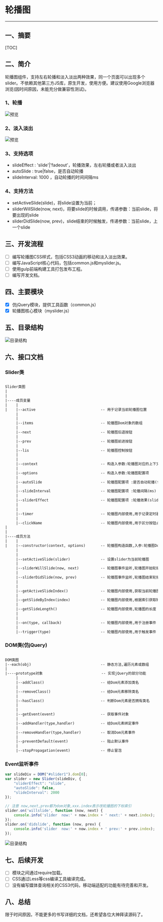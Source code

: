 # 轮播图

---
## 一、摘要
[TOC]

## 二、简介
轮播图组件，支持左右轮播和淡入淡出两种效果，同一个页面可以出现多个slider。不依赖其他第三方JS库，原生开发，使用方便。建议使用Google浏览器浏览(因时间原因，未能充分做兼容性测试)。

### 1、轮播
![预览](https://github.com/ehangogo/Slider/tree/master/doc/html/img/slider.gif)

### 2、淡入淡出
![预览](http://120.25.221.172/img/fide.gif)


### 3、支持选项

 - slideEffect : 'slide'|'fadeout'，轮播效果，左右轮播或者淡入淡出
 - autoSlide : true|false，是否自动轮播
 - slideInterval: 1000 ，自动轮播的时间间隔ms

### 4、支持方法
- setActiveSlide(slide)，将slide设置为当前；
- sliderWillSlide(now,  next)，将要slide的时候调用，传递参数：当前slide，将要出现的slide
- sliderDidSlide(now, prev)，slide结束的时候触发，传递参数：当前slide，上一个slide

## 三、开发流程

- [ ] 编写轮播图CSS样式，包括CSS3动画的移动和淡入淡出效果。
- [ ] 编写JavaScript核心代码，包括common.js和myslider.js。
- [ ] 使用gulp前端构建工具打包发布工程。
- [ ] 编写开发文档。

## 四、主要模块
 - [x] 仿jQuery模块，提供工具函数（common.js）
 - [x] 轮播图核心模块（myslider.js）

## 五、目录结构
![目录结构](http://120.25.221.172/img/slider_construction.png)

## 六、接口文档

### Slider类
``` txt

Slider类图
|
|
|----成员变量                                                                      		
|    |
|    |--active                    			-- 用于记录当前轮播图位置               					
     |
     |
     |--items                               -- 轮播图Dom对象的数组                         					
     |
     |--next                                -- 轮播图后退按钮                     					
     |
     |--prev                                -- 轮播图前进按钮                					
     |
     |--lis                                 -- 轮播图控制按钮                    					
     |
     |
     |--context                             -- 构造入参数:轮播图对应的上下文环境                    					
     |
     |--options                             -- 构造入参数:轮播图配置项  
     |
     |--autoSlide                           -- 轮播图配置项 :是否自动轮播(false|true)   
     |
     |--slideInterval                       -- 轮播图配置项 :轮播间隔(ms)  
     |
     |--sliderEffect                        -- 轮播图配置项 :轮播效果(slide|fadeout) 
     |
     |
     |--timer                               -- 轮播图内部使用,用于记录定时器ID
     |
     |--clickName                           -- 轮播图内部使用,用于区分按钮点击类型
|                       					
|
|----成员方法
|    |	
|	 |--constructor(context, options)       -- 轮播图构造函数,入参:轮播图Dom对象和配置项options
	 |
	 |
	 |--setActiveSlide(slider)              -- 设置slider为当前轮播图
	 |
     |--sliderWillSlide(now, next)          -- 轮播图事件监听,轮播图开始轮播时触发
	 |
     |--sliderDidSlide(now, prev)           -- 轮播图事件监听,轮播图结束轮播时触发
     |
     |
     |--getActiveSlideIndex()               -- 轮播图内部使用,获取当前轮播图索引
	 |
     |--getSlideByIndex(index)              -- 轮播图内部使用,根据索引获取轮播图的Dom对象
	 |
     |--getSlideLength()                    -- 轮播图内部使用,轮播图的长度
     |
     |
     |--on(type, callback)                  -- 轮播图内部使用,用于注册事件
	 |
     |--trigger(type)                       -- 轮播图内部使用,用于触发事件
```

### DOM类(仿jQuery)
``` txt

DOM类图 
|--each(obj)                                -- 静态方法,遍历元素或数组         					    
|
|----prototype对象                           -- 实现jQuery的部分功能
     |
     |--addClass()                          -- 给Dom元素添加类名                       					
     |
     |--removeClass()                       -- 给Dom元素移除类名                        					
     |
     |--hasClass()                          -- 判断Dom元素是否拥有类名                  					
     |
     |
     |--getEvent(event)                     -- 获取事件对象  
     |
     |--addHandler(type,handler)            -- 给Dom元素绑定事件  
     |
     |--removeHandler(type,handler)         -- 取消Dom元素事件   
     |
     |--preventDefault(event)               -- 阻止默认事件 
     |
     |--stopPropagation(event)              -- 停止冒泡 

```

### Event监听事件
``` javascript
var slideDiv = DOM("#slider1").dom[0];
var slider = new Slider(slideDiv, {
    "sliderEffect": "slide",
    "autoSlide": false,
    "slideInterval": 2000
});
        
// 注意 now,next,prev都为dom对象,xxx.index表示改轮播图的下标索引
slider.on('willslide', function (now, next) {
    console.info('slider  now:' + now.index + ' next:' + next.index);
});
slider.on('didslide', function (now, prev) {
    console.info('slider  now:' + now.index + ' prev:' + prev.index);
});
``` 
![目录结构](http://120.25.221.172/img/event.gif)

## 七、后续开发
- [ ] 模块之间通过require加载。
- [ ] CSS通过Less等css编译工具编译完成。
- [ ] 没有编写媒体查询相关的CSS3代码，移动端适配的功能有待完善和开发。

## 八、总结
限于时间原因，不能更多的书写详细的文档，还希望各位大神拜读源码了。

